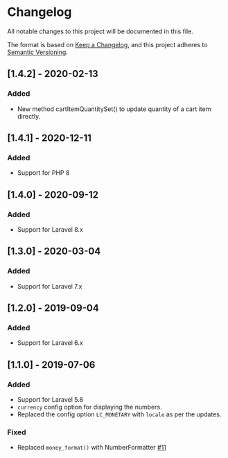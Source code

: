 # Changelog
All notable changes to this project will be documented in this file.

The format is based on [Keep a Changelog](https://keepachangelog.com/en/1.0.0/),
and this project adheres to [Semantic Versioning](https://semver.org/spec/v2.0.0.html).

## [1.4.2] - 2020-02-13
### Added
- New method cartItemQuantitySet() to update quantity of a cart item directly.

## [1.4.1] - 2020-12-11
### Added
- Support for PHP 8

## [1.4.0] - 2020-09-12
### Added
- Support for Laravel 8.x

## [1.3.0] - 2020-03-04
### Added
- Support for Laravel 7.x

## [1.2.0] - 2019-09-04
### Added
- Support for Laravel 6.x

## [1.1.0] - 2019-07-06
### Added
- Support for Laravel 5.8
- `currency` config option for displaying the numbers.
- Replaced the config option `LC_MONETARY` with `locale` as per the updates.

### Fixed
- Replaced `money_format()` with NumberFormatter [#11](https://github.com/freshbitsweb/laravel-cart-manager/issues/11)